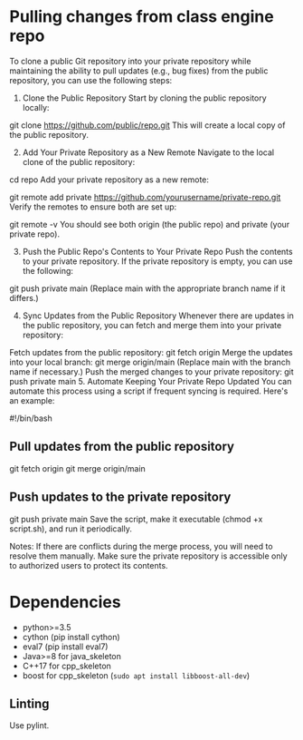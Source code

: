 # Pulling changes from class engine repo

To clone a public Git repository into your private repository while maintaining the ability to pull updates (e.g., bug fixes) from the public repository, you can use the following steps:

1. Clone the Public Repository
Start by cloning the public repository locally:

git clone https://github.com/public/repo.git
This will create a local copy of the public repository.

2. Add Your Private Repository as a New Remote
Navigate to the local clone of the public repository:

cd repo
Add your private repository as a new remote:

git remote add private https://github.com/yourusername/private-repo.git
Verify the remotes to ensure both are set up:

git remote -v
You should see both origin (the public repo) and private (your private repo).

3. Push the Public Repo's Contents to Your Private Repo
Push the contents to your private repository. If the private repository is empty, you can use the following:

git push private main
(Replace main with the appropriate branch name if it differs.)

4. Sync Updates from the Public Repository
Whenever there are updates in the public repository, you can fetch and merge them into your private repository:

Fetch updates from the public repository:
git fetch origin
Merge the updates into your local branch:
git merge origin/main
(Replace main with the branch name if necessary.)
Push the merged changes to your private repository:
git push private main
5. Automate Keeping Your Private Repo Updated
You can automate this process using a script if frequent syncing is required. Here's an example:

#!/bin/bash
## Pull updates from the public repository
git fetch origin
git merge origin/main

## Push updates to the private repository
git push private main
Save the script, make it executable (chmod +x script.sh), and run it periodically.

Notes:
If there are conflicts during the merge process, you will need to resolve them manually.
Make sure the private repository is accessible only to authorized users to protect its contents.


# Dependencies
 - python>=3.5
 - cython (pip install cython)
 - eval7 (pip install eval7)
 - Java>=8 for java_skeleton
 - C++17 for cpp_skeleton
 - boost for cpp_skeleton (`sudo apt install libboost-all-dev`)

## Linting
Use pylint.
